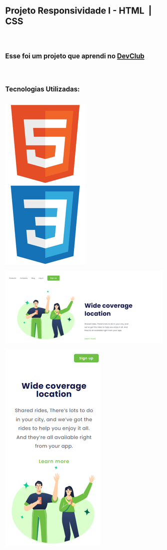 <h1>Projeto Responsividade I - HTML &nbsp|&nbsp CSS</h1>
<br>
<br>
<h2>Esse foi um projeto que aprendi no <a href="https://rodolfomori.com.br/devclub">DevClub</a></h2>
<br>
<br>
<h2>Tecnologias Utilizadas:</h2>
<br>
<img src="https://raw.githubusercontent.com/devicons/devicon/master/icons/html5/html5-original.svg">
<img src="https://raw.githubusercontent.com/devicons/devicon/master/icons/css3/css3-original.svg">
<br>
<br>
<img src="https://github.com/lhorranroger/projeto-responsividade-I-html-css/blob/main/assets/projeto-responsividade-I-html-css-image-desktop.png?raw=true">
<br>
<br>
<img src="https://github.com/lhorranroger/projeto-responsividade-I-html-css/blob/main/assets/projeto-responsividade-I-html-css-image-mobile.png?raw=true">
